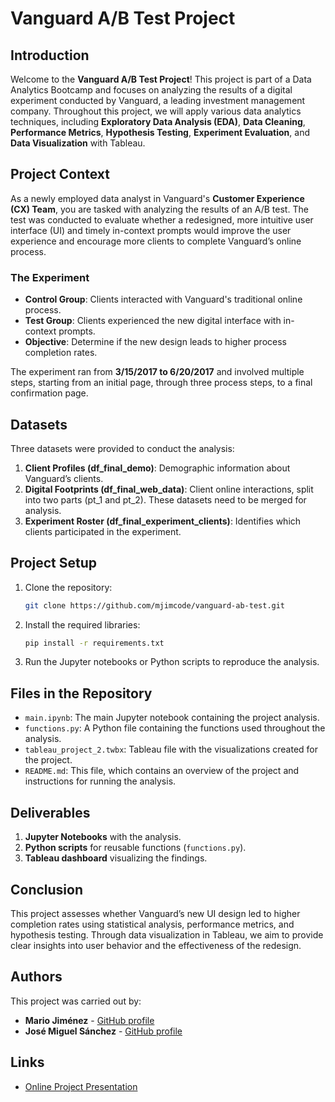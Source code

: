 
# Vanguard A/B Test Project

## Introduction

Welcome to the **Vanguard A/B Test Project**! This project is part of a Data Analytics Bootcamp and focuses on analyzing the results of a digital experiment conducted by Vanguard, a leading investment management company. Throughout this project, we will apply various data analytics techniques, including **Exploratory Data Analysis (EDA)**, **Data Cleaning**, **Performance Metrics**, **Hypothesis Testing**, **Experiment Evaluation**, and **Data Visualization** with Tableau.

## Project Context

As a newly employed data analyst in Vanguard's **Customer Experience (CX) Team**, you are tasked with analyzing the results of an A/B test. The test was conducted to evaluate whether a redesigned, more intuitive user interface (UI) and timely in-context prompts would improve the user experience and encourage more clients to complete Vanguard’s online process.

### The Experiment

- **Control Group**: Clients interacted with Vanguard's traditional online process.
- **Test Group**: Clients experienced the new digital interface with in-context prompts.
- **Objective**: Determine if the new design leads to higher process completion rates.

The experiment ran from **3/15/2017 to 6/20/2017** and involved multiple steps, starting from an initial page, through three process steps, to a final confirmation page.

## Datasets

Three datasets were provided to conduct the analysis:

1. **Client Profiles (df_final_demo)**: Demographic information about Vanguard’s clients.
2. **Digital Footprints (df_final_web_data)**: Client online interactions, split into two parts (pt_1 and pt_2). These datasets need to be merged for analysis.
3. **Experiment Roster (df_final_experiment_clients)**: Identifies which clients participated in the experiment.

## Project Setup

1. Clone the repository:
   ```bash
   git clone https://github.com/mjimcode/vanguard-ab-test.git
   ```
2. Install the required libraries:
   ```bash
   pip install -r requirements.txt
   ```
3. Run the Jupyter notebooks or Python scripts to reproduce the analysis.

## Files in the Repository

- `main.ipynb`: The main Jupyter notebook containing the project analysis.
- `functions.py`: A Python file containing the functions used throughout the analysis.
- `tableau_project_2.twbx`: Tableau file with the visualizations created for the project.
- `README.md`: This file, which contains an overview of the project and instructions for running the analysis.

## Deliverables

1. **Jupyter Notebooks** with the analysis.
2. **Python scripts** for reusable functions (`functions.py`).
3. **Tableau dashboard** visualizing the findings.

## Conclusion

This project assesses whether Vanguard’s new UI design led to higher completion rates using statistical analysis, performance metrics, and hypothesis testing. Through data visualization in Tableau, we aim to provide clear insights into user behavior and the effectiveness of the redesign.

## Authors

This project was carried out by:

- **Mario Jiménez** - [GitHub profile](https://github.com/mjimcode)
- **José Miguel Sánchez** - [GitHub profile](https://github.com/JoseMi-Sanchez)

## Links

- [Online Project Presentation](https://docs.google.com/presentation/d/1VGKJeRbxVeP_ZDXmcBar7Sz6ERKyGOMGqYb7gLYkzpE)
